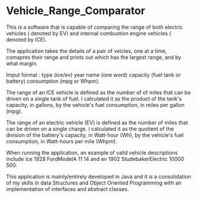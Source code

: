 # Vehicle_Range_Comparator
This is a software that is capable of comparing the range of both electric vehicles ( denoted by EV) and internal combustion engine vehicles ( denoted by ICE).

The application takes the details of a pair of veicles, one at a time, comapres their range and prints out which has the largest range, and by what margin.

Imput format : type (ice/ev) year name (one word) capacity (fuel tank or battery) consumption (mpg or Whpm).

The range of an ICE vehicle is defined as the number of of miles that can be driven on a single tank of fuel. I calculated it as the product of the tank's capacity, in gallons, by the vehicle's fuel consumption, in miles per gallon (mpg).

The range of an electric vehicle (EV) is defined as the number of miles that can be driven on a single charge. I calculated it as the quotient of the division of the battery's capacity, in Watt-hour (Wh), by the vehicle's fuel consumption, in Watt-hours per mile (Whpm).

When running the application, an example of valid vehicle descriptions include ice 1928 FordModelA 11 14 and ev 1902 StudebakerElectric 10000 500.

This application is mainly/entirely developed in Java and it is a consolidation of my skills in data Structures and Object Oriented Programming with an implementation of interfaces and abstract classes. 
